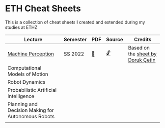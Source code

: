 # ETH Cheat Sheets

This is a collection of cheat sheets I created and extended during my studies at ETHZ

| Lecture                                                                                | Semester | PDF                                                                  | Source                                                        | Credits                                                                                                               |
| -------------------------------------------------------------------------------------- | -------- | -------------------------------------------------------------------- | ------------------------------------------------------------- | --------------------------------------------------------------------------------------------------------------------- |
| [Machine Perception](https://ait.ethz.ch/teaching/courses/2022-SS-Machine-Perception/) | SS 2022  | [:page_facing_up:](sheets/machine_perception/machine_perception.pdf) | [:unlock:](sheets/machine_perception/machine_perception.note) | Based on the [sheet by Doruk Çetin](https://github.com/dcetin/eth-cs-notes/blob/master/cheatsheets/mp-cheatsheet.pdf) |
| Computational Models of Motion                                                         |
| Robot Dynamics                                                                         |
| Probabilistic Artificial Intelligence                                                  |
| Planning and Decision Making for Autonomous Robots                                     |
|                                                                                        |